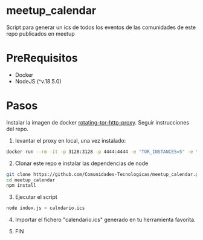 # meetup_calendar
Script para generar un ics de todos los eventos de las comunidades de este repo publicados en meetup

# PreRequisitos

- Docker
- NodeJS (^v.18.5.0)

# Pasos

Instalar la imagen de docker [rotating-tor-http-proxy](https://github.com/zhaow-de/rotating-tor-http-proxy). Seguir instrucciones del repo.

1. levantar el proxy en local, una vez instalado:

```bash
docker run --rm -it -p 3128:3128 -p 4444:4444 -e "TOR_INSTANCES=5" -e "TOR_REBUILD_INTERVAL=3600" zhaowde/rotating-tor-http-proxy
```

2. Clonar este repo e instalar las dependencias de node

```bash
git clone https://github.com/Comunidades-Tecnologicas/meetup_calendar.git
cd meetup_calendar
npm install
```

3. Ejecutar el script

```bash
node index.js > calndario.ics
```

4. Importar el fichero "calendario.ics" generado en tu herramienta favorita.

5. FIN

